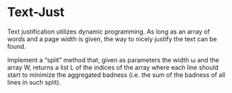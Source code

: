 # Text-Just

Text justification utilizes dynamic programming. As long as an array of words and a page width is given, the way to
nicely justify the text can be found. 

Implement a “split” method that, given as parameters the width ω and the array W, returns a list L of the indices of the array where each line should start to minimize the aggregated badness (i.e. the sum of the badness of all lines in such split).
